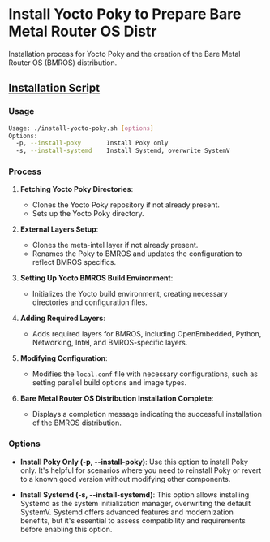 # Install Yocto Poky to Prepare Bare Metal Router OS Distr 

Installation process for Yocto Poky and the creation of the Bare Metal Router OS (BMROS) distribution.

## [Installation Script](../install-yocto-poky.sh)

### Usage

```bash
Usage: ./install-yocto-poky.sh [options]
Options:
  -p, --install-poky       Install Poky only
  -s, --install-systemd    Install Systemd, overwrite SystemV

```

### Process

1. **Fetching Yocto Poky Directories**: 
   - Clones the Yocto Poky repository if not already present.
   - Sets up the Yocto Poky directory.

2. **External Layers Setup**:
   - Clones the meta-intel layer if not already present.
   - Renames the Poky to BMROS and updates the configuration to reflect BMROS specifics.

3. **Setting Up Yocto BMROS Build Environment**:
   - Initializes the Yocto build environment, creating necessary directories and configuration files.

4. **Adding Required Layers**:
   - Adds required layers for BMROS, including OpenEmbedded, Python, Networking, Intel, and BMROS-specific layers.

5. **Modifying Configuration**:
   - Modifies the `local.conf` file with necessary configurations, such as setting parallel build options and image types.

6. **Bare Metal Router OS Distribution Installation Complete**:
   - Displays a completion message indicating the successful installation of the BMROS distribution.

### Options

- **Install Poky Only (-p, --install-poky)**: Use this option to install Poky only. It's helpful for scenarios where you need to reinstall Poky or revert to a known good version without modifying other components.

- **Install Systemd (-s, --install-systemd)**: This option allows installing Systemd as the system initialization manager, overwriting the default SystemV. Systemd offers advanced features and modernization benefits, but it's essential to assess compatibility and requirements before enabling this option.

